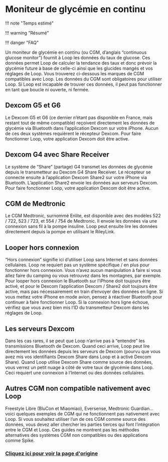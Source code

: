 # Moniteur de glycémie en continu
!!! note "Temps estimé"

!!! warning "Résumé"

!!! danger "FAQ"

Un moniteur de glycémie en continu (ou CGM, d’anglais “continuous glucose monitor”) fournit à Loop les données du taux de glucose. Ces données permet Loop de calculer la tendance des taux et donc prévoir la glycémie future à base de celle-ci ainsi que les glucides mangés et vos réglages de Loop. Vous trouverez ci-dessous les marques de CGM compatibles avec Loop. Les données du CGM sont obligatoires pour utiliser Loop. Si Loop est incapable de trouver ces données, il peut pas fonctionner en tant que boucle ni ouverte, ni fermée.

## Dexcom G5 et G6
Le Dexcom G5 et G6 (ce dernier n’étant pas disponible en France, mais restant tout de même compatible) reçoivent directement les données de glycémie via Bluetooth dans l’application Dexcom sur votre iPhone. Aucun de ces deux systèmes requièrent le récepteur Dexcom. Pour faire fonctionner Loop, votre application Dexcom doit être active.

## Dexcom G4 avec Share Receiver
Le système de “Share” (partage) G4 transmet les données de glycémie depuis le transmetteur au Dexcom G4 Share Receiver. Le récepteur se connecte ensuite à l’application Dexcom Share2 sur votre iPhone via Bluetooth. L’application Share2 envoie les données aux serveurs Dexcom. Pour faire fonctionner Loop, votre application Dexcom doit être active.

## CGM de Medtronic
Le CGM Medtronic, surnommé Enlite, est disponible avec des modèles 522 / 722, 523 / 723, et 554 / 754 de Medtronic. Il envoie les données via une connexion sans fil à la pompe insuline. Loop peut ensuite lire les données directement depuis la pompe en utilisant le RileyLink.

## Looper hors connexion
“Hors connexion” signifie ici d’utiliser Loop sans Internet et sans données cellulaires. Loop ne requiert pas un système spécifique / en plus pour fonctionner hors connexion. Vous n’avez aucun manipulation à faire si vous allez faire du camping ou vous retrouvez dans les montagnes, par exemple. Pour looper hors connexion le Bluetooth sur l’iPhone doit toujours être activé, et pour le Dexcom l’application Dexcom / Share2 doit toujours être active, mais pas nécessairement en train d’envoyer des données en ligne. Si vous mettez votre iPhone en mode avion, pensez à réactiver Bluetooth pour continuer à faire fonctionner Loop. Si la connexion hors ligne échoue, vérifiez que vous avez bien mis l’ID du transmetteur Dexcom dans les réglages de Loop.

## Les serveurs Dexcom
Dans les cas rares, il se peut que Loop n’arrive pas à “entendre” les transmissions Bluetooth de Dexcom. Quand ceci arrive, Loop peut lire directement les données depuis les serveurs de Dexcom (pourvu que vous avez mis vos identifiants Dexcom Share dans Loop et à activé Dexcom Share). Quand Loop utilise Dexcom Share comme source des données, vous verrez un petit nuage à côté de votre taux de glycémie dans Loop. Ceci requiert une connexion à l’Internet ou des données cellulaires.

## Autres CGM non compatible nativement avec Loop
Freestyle Libre (BluCon et Miaomiao), Eversense, Medtronic Guardian... voici quelques exemples de CGM qui ne fonctionnent pas nativement avec Loop. Si vous souhaitez utiliser l’un de ces CGM comme source des données, vous devez aller chercher les parties tierces qui font l’intégration entre le CGM et Loop. Ces guides ne montrent pas les méthodes alternatives des systèmes CGM non compatibles ou des applications comme Spike.

### [Cliquez ici pour voir la page d'origine](https://loopkit.github.io/loopdocs/build/step4/)
